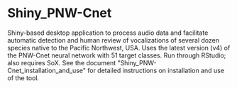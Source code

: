 # Shiny_PNW-Cnet
Shiny-based desktop application to process audio data and facilitate automatic detection and human review of vocalizations of several dozen species native to the Pacific Northwest, USA. Uses the latest version (v4) of the PNW-Cnet neural network with 51 target classes. Run through RStudio; also requires SoX.
See the document "Shiny_PNW-Cnet_installation_and_use" for detailed instructions on installation and use of the tool.
